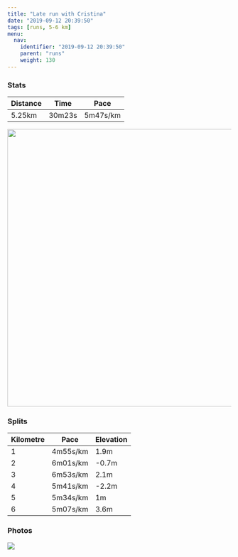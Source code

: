 ```yaml
---
title: "Late run with Cristina"
date: "2019-09-12 20:39:50"
tags: [runs, 5-6 km]
menu:
  nav:
    identifier: "2019-09-12 20:39:50"
    parent: "runs"
    weight: 130
---
```


### Stats

| Distance | Time | Pace |
|----------|------|------|
|5.25km|30m23s|5m47s/km|

<img src='https://maps.googleapis.com/maps/api/staticmap?maptype=terrain&path=enc:{rjeIj|yLp@z@VVj@v@r@t@d@NPPTHRPNFPRf@VNQXA`@DXGP@RNp@v@LTr@dBFZn@`AFXLV|@jARLhA|ARPH\PNP@N|@Vt@Zl@J^Xr@F\JX^tALV~@pDJ~@`@tAz@vFJ|@FXT|BNz@z@hHNv@R|ARnBJxAJv@@ZCPKJK?EQS}Cj@bFBd@@dAHXB^I`EGoAHcACaAGaBGi@A{@Y}B@l@F`ABHF@PG@SIk@I]e@cESaAGo@SqA[kAG]Co@e@cD?g@S}ABWE]E[k@kBs@_DG]Ew@Oq@Oe@Ko@Sq@UaA_BaFi@{BMOK?OIe@kA{BaD_@s@i@mAc@gAUy@e@w@UQ]Ga@?m@Kw@NQOUS{@iAc@o@u@oAS]e@oAWy@&key=AIzaSyBPVQ_iynBzLujdhfLzy8Z-5zczbktE55k&size=800x800&scale=2&markers=color:yellow|label:S|53.47134,-2.26774&markers=color:green|label:F|53.47106000000003,-2.2672800000000013' width='625' />

### Splits

| Kilometre | Pace | Elevation |
|------|------|-----------|
|1|4m55s/km|1.9m|
|2|6m01s/km|-0.7m|
|3|6m53s/km|2.1m|
|4|5m41s/km|-2.2m|
|5|5m34s/km|1m|
|6|5m07s/km|3.6m|

### Photos
<img src='https://dgtzuqphqg23d.cloudfront.net/p_43v6kESFg8xPFBZlA242GGp2L6HkK-I3ulgiWsuyc-576x768.jpg'>
